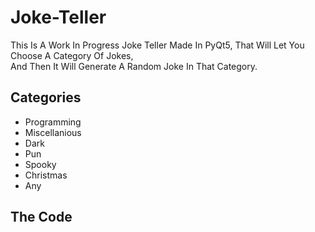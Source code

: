 # Joke-Teller
This Is A Work In Progress Joke Teller Made In PyQt5, That Will Let You Choose A Category Of Jokes,  
And Then It Will Generate A Random Joke In That Category.

## Categories
 - Programming
 - Miscellanious
 - Dark
 - Pun
 - Spooky
 - Christmas
 - Any

## The Code
